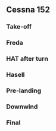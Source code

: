 Cessna 152
---

### Take-off

### Freda

### HAT after turn

### Hasell

### Pre-landing

### Downwind

### Final
